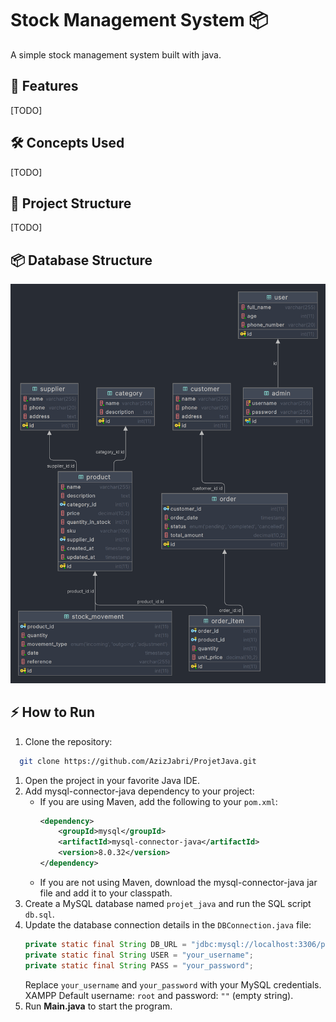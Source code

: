 # Stock Management System 📦

A simple stock management system built with java.

## 🚀 Features
[TODO]

## 🛠️ Concepts Used
[TODO]

## 📂 Project Structure
[TODO]

## 📦 Database Structure
![Database Structure](/db_schema.png)

## ⚡ How to Run
1. Clone the repository:
  ```bash
    git clone https://github.com/AzizJabri/ProjetJava.git
```
1. Open the project in your favorite Java IDE.
2. Add mysql-connector-java dependency to your project:
   - If you are using Maven, add the following to your `pom.xml`:
     ```xml
     <dependency>
         <groupId>mysql</groupId>
         <artifactId>mysql-connector-java</artifactId>
         <version>8.0.32</version>
     </dependency>
     ```
   - If you are not using Maven, download the mysql-connector-java jar file and add it to your classpath.
3. Create a MySQL database named `projet_java` and run the SQL script `db.sql`.
4. Update the database connection details in the `DBConnection.java` file:
   ```java
   private static final String DB_URL = "jdbc:mysql://localhost:3306/projet_java";
   private static final String USER = "your_username";
   private static final String PASS = "your_password";
   ```
   Replace `your_username` and `your_password` with your MySQL credentials.
    XAMPP Default username: `root` and password: `""` (empty string).
5. Run **Main.java** to start the program.
      
